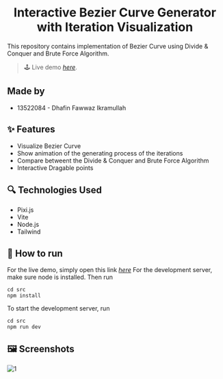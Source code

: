 <h1 align="center">Interactive Bezier Curve Generator with Iteration Visualization</h1>
This repository contains implementation of Bezier Curve using Divide & Conquer and Brute Force Algorithm.

> 🕹️ Live demo [_here_](https://beziercurvegenerator.vercel.app).

## Made by
- 13522084 - Dhafin Fawwaz Ikramullah


## ✨ Features
- Visualize Bezier Curve
- Show animation of the generating process of the iterations
- Compare betweent the Divide & Conquer and Brute Force Algorithm
- Interactive Dragable points

## 🔍 Technologies Used
- Pixi.js
- Vite
- Node.js
- Tailwind


## 📘 How to run
For the live demo, simply open this link [_here_](https://beziercurvegenerator.vercel.app)
For the development server, make sure node is installed. Then run
```
cd src
npm install
```
To start the development server, run
```
cd src
npm run dev
```

## 🖼️ Screenshots
![1](./test/1.png)

